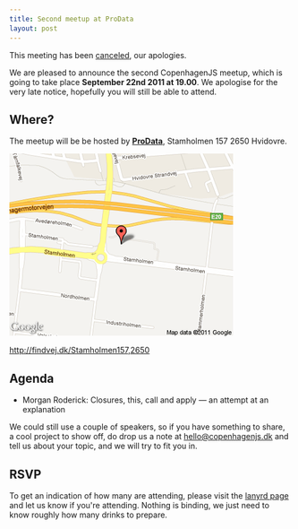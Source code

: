 ```yaml
---
title: Second meetup at ProData
layout: post
---
```


This meeting has been [canceled](/2011/09/22/september-meeting-canceled/), our apologies.

We are pleased to announce the second CopenhagenJS meetup, which is going to take place **September 22nd 2011 at 19.00**. We apologise for the very late notice, hopefully you will still be able to attend.

## Where?

The meetup will be be hosted by **[ProData](http://prodata.dk/)**, Stamholmen 157 2650 Hvidovre.

![Map showing Stamholmen 157 2650 Hvidovre](/images/staticmap-prodata.gif)

<http://findvej.dk/Stamholmen157,2650>

## Agenda

* Morgan Roderick: Closures, this, call and apply — an attempt at an explanation

We could still use a couple of speakers, so if you have something to share, a cool project to show off, do drop us a note at <hello@copenhagenjs.dk> and tell us about your topic, and we will try to fit you in.

## RSVP

To get an indication of how many are attending, please visit the [lanyrd page](http://lanyrd.com/2011/cphjs-september/) and let us know if you're attending. Nothing is binding, we just need to know roughly how many drinks to prepare.